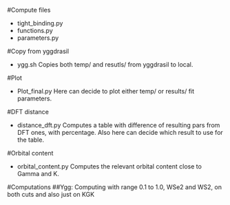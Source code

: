 #Compute files
- tight_binding.py
- functions.py
- parameters.py

#Copy from yggdrasil
- ygg.sh
Copies both temp/ and resutls/ from yggdrasil to local.

#Plot
- Plot_final.py
Here can decide to plot either temp/ or results/ fit parameters.

#DFT distance
- distance_dft.py
Computes a table with difference of resulting pars from DFT ones, with percentage.
Also here can decide which result to use for the table.

#Orbital content
- orbital_content.py
Computes the relevant orbital content close to Gamma and K.

#Computations
##Ygg:
    Computing with range 0.1 to 1.0, WSe2 and WS2, on both cuts and also just on KGK

